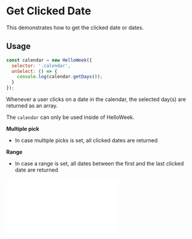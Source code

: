# Get Clicked Date

This demonstrates how to get the clicked date or dates.

## Usage

```js
const calendar = new HelloWeek({
  selector: '.calendar',
  onSelect: () => {
    console.log(calendar.getDays());
  }
});
```

Whenever a user clicks on a date in the calendar, the selected day(s) are returned as an array.

The `calendar` can only be used inside of HelloWeek.

**Multiple pick**

- In case multiple picks is set, all clicked dates are returned

**Range**

- In case a range is set, all dates between the first and the last clicked date are returned

<iframe
    src="docs/v2/demos/09-get-clicked-date.html"
    frameborder="no"
    allowfullscreen="allowfullscreen">
</iframe>
